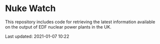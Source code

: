 # Nuke Watch

This repository includes code for retrieving the latest information available on the output of EDF nuclear power plants in the UK.

Last updated: 2021-01-07 10:22